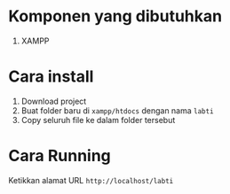 # Komponen yang dibutuhkan
1. XAMPP

# Cara install
1. Download project
1. Buat folder baru di `xampp/htdocs` dengan nama `labti`
1. Copy seluruh file ke dalam folder tersebut

# Cara Running
Ketikkan alamat URL `http://localhost/labti`